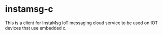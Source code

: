 # instamsg-c
This is a client for InstaMsg IoT messaging cloud service to be used on IOT devices that use embedded c.
